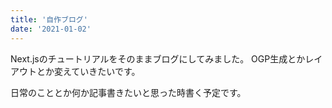 ```yaml
---
title: '自作ブログ'
date: '2021-01-02'
---
```


Next.jsのチュートリアルをそのままブログにしてみました。
OGP生成とかレイアウトとか変えていきたいです。

日常のこととか何か記事書きたいと思った時書く予定です。